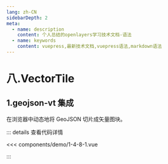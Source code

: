 ```yaml
---
lang: zh-CN
sidebarDepth: 2
meta:
  - name: description
    content: 个人总结的openlayers学习技术文档-语法
  - name: keywords
    content: vuepress,最新技术文档,vuepress语法,markdown语法
---
```


# 八.VectorTile

## 1.geojson-vt 集成

在浏览器中动态地将 GeoJSON 切片成矢量图块。


  <Container url="http://localhost:8090/resume/demo/?type=openlayers&name=1-4-8-1.vue" />

::: details 查看代码详情

<<< components/demo/1-4-8-1.vue

:::
